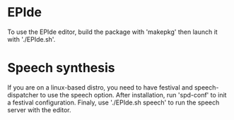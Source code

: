 # EPIde

To use the EPIde editor, build the package with 'makepkg' then launch it with './EPIde.sh'.

# Speech synthesis

If you are on a linux-based distro, you need to have festival and speech-dispatcher to use the speech option.
After installation, run 'spd-conf' to init a festival configuration.
Finaly, use './EPIde.sh speech' to run the speech server with the editor.